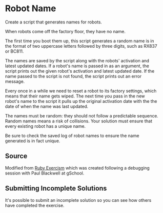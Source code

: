 # Robot Name

Create a script that generates names for robots.

When robots come off the factory floor, they have no name.

The first time you boot them up, this script generates a random name is
in the format of two uppercase letters followed by three digits, such as RX837
or BC811.

The names are saved by the script along with the robots' activation and latest
updated dates. If a robot's name is passed in as an argument, the script prints
out the given robot's activation and latest updated date. If the name passed to
the script is not found, the script prints out an error message.

Every once in a while we need to reset a robot to its factory settings,
which means that their name gets wiped. The next time you pass in the new robot's
name to the script it pulls up the original activation date with the the date
of when the name was last updated.

The names must be random: they should not follow a predictable sequence.
Random names means a risk of collisions. Your solution must ensure that
every existing robot has a unique name.

Be sure to check the saved log of robot names to ensure the name generated is in
fact unique.

## Source

Modified from [Ruby Exercism](exercism.io/exercises/ruby/robot-name/readme)
which was created following a debugging session with Paul Blackwell at gSchool.

## Submitting Incomplete Solutions

It's possible to submit an incomplete solution so you can see how others have
completed the exercise.
